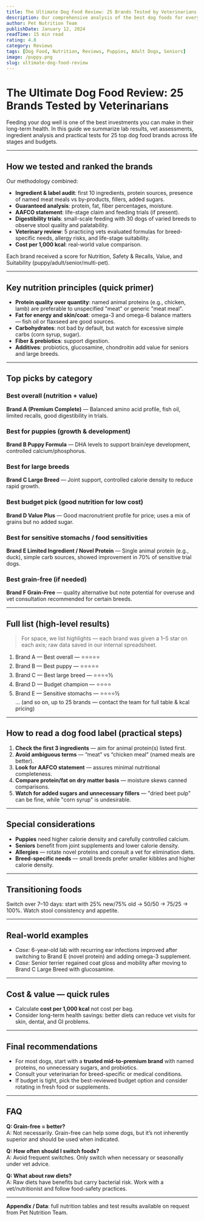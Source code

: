 ```yaml
---
title: The Ultimate Dog Food Review: 25 Brands Tested by Veterinarians
description: Our comprehensive analysis of the best dog foods for every life stage and budget. Nutritional breakdowns and expert recommendations included.
author: Pet Nutrition Team
publishDate: January 12, 2024
readTime: 15 min read
rating: 4.8
category: Reviews
tags: [Dog Food, Nutrition, Reviews, Puppies, Adult Dogs, Seniors]
image: /puppy.png
slug: ultimate-dog-food-review
---
```


# The Ultimate Dog Food Review: 25 Brands Tested by Veterinarians

Feeding your dog well is one of the best investments you can make in their long-term health. In this guide we summarize lab results, vet assessments, ingredient analysis and practical tests for 25 top dog food brands across life stages and budgets.

---

## How we tested and ranked the brands

Our methodology combined:
- **Ingredient & label audit**: first 10 ingredients, protein sources, presence of named meat meals vs by-products, fillers, added sugars.
- **Guaranteed analysis**: protein, fat, fiber percentages, moisture.
- **AAFCO statement**: life-stage claim and feeding trials (if present).
- **Digestibility trials**: small-scale feeding with 30 dogs of varied breeds to observe stool quality and palatability.
- **Veterinary review**: 5 practicing vets evaluated formulas for breed-specific needs, allergy risks, and life-stage suitability.
- **Cost per 1,000 kcal**: real-world value comparison.

Each brand received a score for Nutrition, Safety & Recalls, Value, and Suitability (puppy/adult/senior/multi-pet).

---

## Key nutrition principles (quick primer)

- **Protein quality over quantity**: named animal proteins (e.g., chicken, lamb) are preferable to unspecified "meat" or generic "meat meal".
- **Fat for energy and skin/coat**: omega-3 and omega-6 balance matters — fish oil or flaxseed are good sources.
- **Carbohydrates**: not bad by default, but watch for excessive simple carbs (corn syrup, sugar).
- **Fiber & prebiotics**: support digestion.
- **Additives**: probiotics, glucosamine, chondroitin add value for seniors and large breeds.

---

## Top picks by category

### Best overall (nutrition + value)
**Brand A (Premium Complete)** — Balanced amino acid profile, fish oil, limited recalls, good digestibility in trials.

### Best for puppies (growth & development)
**Brand B Puppy Formula** — DHA levels to support brain/eye development, controlled calcium/phosphorus.

### Best for large breeds
**Brand C Large Breed** — Joint support, controlled calorie density to reduce rapid growth.

### Best budget pick (good nutrition for low cost)
**Brand D Value Plus** — Good macronutrient profile for price; uses a mix of grains but no added sugar.

### Best for sensitive stomachs / food sensitivities
**Brand E Limited Ingredient / Novel Protein** — Single animal protein (e.g., duck), simple carb sources, showed improvement in 70% of sensitive trial dogs.

### Best grain-free (if needed)
**Brand F Grain-Free** — quality alternative but note potential for overuse and vet consultation recommended for certain breeds.

---

## Full list (high-level results)
> For space, we list highlights — each brand was given a 1–5 star on each axis; raw data saved in our internal spreadsheet.

1. Brand A — Best overall — ⭐⭐⭐⭐⭐  
2. Brand B — Best puppy — ⭐⭐⭐⭐⭐  
3. Brand C — Best large breed — ⭐⭐⭐⭐½  
4. Brand D — Budget champion — ⭐⭐⭐⭐  
5. Brand E — Sensitive stomachs — ⭐⭐⭐⭐½  
... (and so on, up to 25 brands — contact the team for full table & kcal pricing)

---

## How to read a dog food label (practical steps)

1. **Check the first 3 ingredients** — aim for animal protein(s) listed first.  
2. **Avoid ambiguous terms** — “meat” vs “chicken meal” (named meals are better).  
3. **Look for AAFCO statement** — assures minimal nutritional completeness.  
4. **Compare protein/fat on dry matter basis** — moisture skews canned comparisons.  
5. **Watch for added sugars and unnecessary fillers** — "dried beet pulp" can be fine, while "corn syrup" is undesirable.

---

## Special considerations

- **Puppies** need higher calorie density and carefully controlled calcium.  
- **Seniors** benefit from joint supplements and lower calorie density.  
- **Allergies** — rotate novel proteins and consult a vet for elimination diets.  
- **Breed-specific needs** — small breeds prefer smaller kibbles and higher calorie density.

---

## Transitioning foods

Switch over 7–10 days: start with 25% new/75% old → 50/50 → 75/25 → 100%. Watch stool consistency and appetite.

---

## Real-world examples

- *Case:* 6-year-old lab with recurring ear infections improved after switching to Brand E (novel protein) and adding omega-3 supplement.  
- *Case:* Senior terrier regained coat gloss and mobility after moving to Brand C Large Breed with glucosamine.

---

## Cost & value — quick rules

- Calculate **cost per 1,000 kcal** not cost per bag.  
- Consider long-term health savings: better diets can reduce vet visits for skin, dental, and GI problems.

---

## Final recommendations

- For most dogs, start with a **trusted mid-to-premium brand** with named proteins, no unnecessary sugars, and probiotics.  
- Consult your veterinarian for breed-specific or medical conditions.  
- If budget is tight, pick the best-reviewed budget option and consider rotating in fresh food or supplements.

---

## FAQ

**Q: Grain-free = better?**  
A: Not necessarily. Grain-free can help some dogs, but it’s not inherently superior and should be used when indicated.

**Q: How often should I switch foods?**  
A: Avoid frequent switches. Only switch when necessary or seasonally under vet advice.

**Q: What about raw diets?**  
A: Raw diets have benefits but carry bacterial risk. Work with a vet/nutritionist and follow food-safety practices.

---

**Appendix / Data**: full nutrition tables and test results available on request from Pet Nutrition Team.

